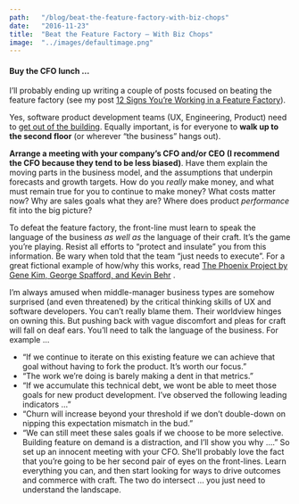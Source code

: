```yaml
---
path:	"/blog/beat-the-feature-factory-with-biz-chops"
date:	"2016-11-23"
title:	"Beat the Feature Factory — With Biz Chops"
image:	"../images/defaultimage.png"
---
```


#### Buy the CFO lunch …

I’ll probably ending up writing a couple of posts focused on beating the feature factory (see my post [12 Signs You’re Working in a Feature Factory](https://hackernoon.com/12-signs-youre-working-in-a-feature-factory-44a5b938d6a2#.5wrtg2rog)).

Yes, software product development teams (UX, Engineering, Product) need to [get out of the building](http://www.inc.com/steve-blank/key-to-success-getting-out-of-building.html). Equally important, is for everyone to **walk up to the second floor** (or wherever “the business” hangs out).

**Arrange a meeting with your company’s CFO and/or CEO (I recommend the CFO because they tend to be less biased)**. Have them explain the moving parts in the business model, and the assumptions that underpin forecasts and growth targets. How do you *really* make money, and what must remain true for you to continue to make money? What costs matter now? Why are sales goals what they are? Where does product *performance* fit into the big picture?

To defeat the feature factory, the front-line must learn to speak the language of the business *as well as* the language of their craft. It’s the game you’re playing. Resist all efforts to “protect and insulate” you from this information. Be wary when told that the team “just needs to execute”. For a great fictional example of how/why this works, read [The Phoenix Project by Gene Kim, George Spafford, and Kevin Behr](https://www.amazon.com/dp/B00AZRBLHO/ref=dp-kindle-redirect?_encoding=UTF8&btkr=1) .

I’m always amused when middle-manager business types are somehow surprised (and even threatened) by the critical thinking skills of UX and software developers. You can’t really blame them. Their worldview hinges on owning this. But pushing back with vague discomfort and pleas for craft will fall on deaf ears. You’ll need to talk the language of the business. For example …

* “If we continue to iterate on this existing feature we can achieve that goal without having to fork the product. It’s worth our focus.”
* “The work we’re doing is barely making a dent in that metrics.”
* “If we accumulate this technical debt, we wont be able to meet those goals for new product development. I’ve observed the following leading indicators …”
* “Churn will increase beyond your threshold if we don’t double-down on nipping this expectation mismatch in the bud.”
* “We can still meet these sales goals if we choose to be more selective. Building feature on demand is a distraction, and I’ll show you why ….”
So set up an innocent meeting with your CFO. She’ll probably love the fact that you’re going to be her second pair of eyes on the front-lines. Learn everything you can, and then start looking for ways to drive outcomes and commerce with craft. The two do intersect … you just need to understand the landscape.

